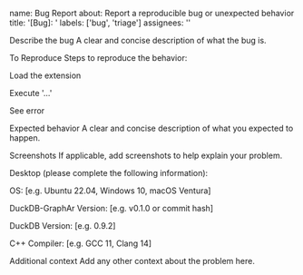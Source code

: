 name: Bug Report
about: Report a reproducible bug or unexpected behavior
title: '[Bug]: '
labels: ['bug', 'triage']
assignees: ''

Describe the bug
A clear and concise description of what the bug is.

To Reproduce
Steps to reproduce the behavior:

Load the extension

Execute '...'

See error

Expected behavior
A clear and concise description of what you expected to happen.

Screenshots
If applicable, add screenshots to help explain your problem.

Desktop (please complete the following information):

OS: [e.g. Ubuntu 22.04, Windows 10, macOS Ventura]

DuckDB-GraphAr Version: [e.g. v0.1.0 or commit hash]

DuckDB Version: [e.g. 0.9.2]

C++ Compiler: [e.g. GCC 11, Clang 14]

Additional context
Add any other context about the problem here.
